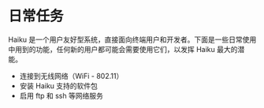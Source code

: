 # 日常任务
Haiku 是一个用户友好型系统，直接面向终端用户和开发者。下面是一些日常使用中用到的功能，任何新的用户都可能会需要使用它们，以发挥 Haiku 最大的潜能。

* 连接到无线网络（WiFi - 802.11）
* 安装 Haiku 支持的软件包
* 启用 ftp 和 ssh 等网络服务